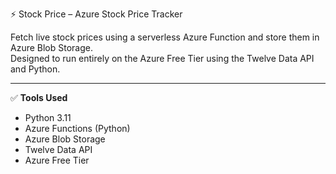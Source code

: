⚡ Stock Price – Azure Stock Price Tracker

Fetch live stock prices using a serverless Azure Function and store them in Azure Blob Storage.  
Designed to run entirely on the Azure Free Tier using the Twelve Data API and Python.

---

✅ **Tools Used**

- Python 3.11  
- Azure Functions (Python)  
- Azure Blob Storage  
- Twelve Data API  
- Azure Free Tier
